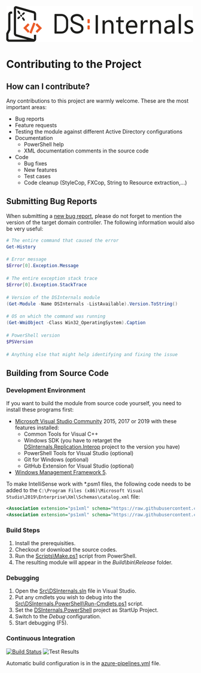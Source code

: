 ![DSInternals Logo](DSInternals.png)

# Contributing to the Project

## How can I contribute?

Any contributions to this project are warmly welcome. These are the most important areas:
- Bug reports
- Feature requests
- Testing the module against different Active Directory configurations
- Documentation
    * PowerShell help
    * XML documentation comments in the source code
- Code
    * Bug fixes
    * New features
    * Test cases
    * Code cleanup (StyleCop, FXCop, String to Resource extraction,...)

## Submitting Bug Reports

When submitting a [new bug report](https://github.com/MichaelGrafnetter/DSInternals/issues), please do not forget to mention the version of the target domain controller. The following information would also be very useful:

```powershell
# The entire command that caused the error
Get-History

# Error message
$Error[0].Exception.Message

# The entire exception stack trace
$Error[0].Exception.StackTrace

# Version of the DSInternals module
(Get-Module -Name DSInternals -ListAvailable).Version.ToString()

# OS on which the command was running
(Get-WmiObject -Class Win32_OperatingSystem).Caption

# PowerShell version
$PSVersion

# Anything else that might help identifying and fixing the issue
```

## Building from Source Code

### Development Environment

If you want to build the module from source code yourself, you need to install these programs first:
- [Microsoft Visual Studio Community](https://www.visualstudio.com/en-us/products/visual-studio-community-vs.aspx) 2015, 2017 or 2019 with these features installed:
   * Common Tools for Visual C++
   * Windows SDK (you have to retarget the [DSInternals.Replication.Interop](../Src/DSInternals.Replication.Interop/DSInternals.Replication.Interop.vcxproj) project to the version you have)
   * PowerShell Tools for Visual Studio (optional)
   * Git for Windows (optional)
   * GitHub Extension for Visual Studio (optional)
- [Windows Management Framework 5](https://www.microsoft.com/en-us/download/details.aspx?id=50395).

To make IntelliSense work with *.psm1 files, the following code needs to be added to the `C:\Program Files (x86)\Microsoft Visual Studio\2019\Enterprise\Xml\Schemas\catalog.xml` file:

```xml
<Association extension="ps1xml" schema="https://raw.githubusercontent.com/PowerShell/PowerShell/master/src/Schemas/Format.xsd" enableValidation="true"/>
<Association extension="ps1xml" schema="https://raw.githubusercontent.com/PowerShell/PowerShell/master/src/Schemas/Types.xsd" enableValidation="true"/>
```

### Build Steps
1. Install the prerequisities.
2. Checkout or download the source codes.
3. Run the [Scripts\Make.ps1](../Scripts/Make.ps1) script from PowerShell.
4. The resulting module will appear in the *Build\bin\Release* folder.

### Debugging

1. Open the [Src\DSInternals.sln](../Src/DSInternals.sln) file in Visual Studio.
2. Put any cmdlets you wish to debug into the [Src\DSInternals.PowerShell\Run-Cmdlets.ps1](../Src/DSInternals.PowerShell/Run-Cmdlets.ps1) script.
3. Set the [DSInternals.PowerShell](../Src/DSInternals.PowerShell/DSInternals.PowerShell.csproj) project as StartUp Project.
4. Switch to the _Debug_ configuration.
5. Start debugging (F5).

### Continuous Integration

[![Build Status](https://dev.azure.com/DSInternals/DSInternals%20CI/_apis/build/status/MichaelGrafnetter.DSInternals?branchName=master&jobName=Release)](https://dev.azure.com/DSInternals/DSInternals%20CI/_build/latest?definitionId=2?branchName=master)
![Test Results](https://img.shields.io/azure-devops/tests/DSInternals/DSInternals%20CI/2.svg?label=Test%20Results&logo=azuredevops)

Automatic build configuration is in the [azure-pipelines.yml](../azure-pipelines.yml) file.
